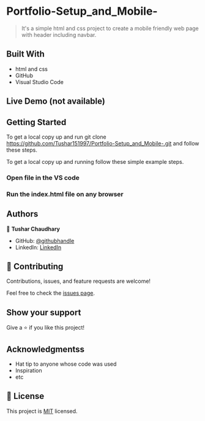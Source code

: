 # Portfolio-Setup_and_Mobile-

> It's a simple html and css project to create a mobile friendly web page with header including navbar.



## Built With

- html and css
- GitHub 
- Visual Studio Code

## Live Demo (not available)



## Getting Started

To get a local copy up and run git clone https://github.com/Tushar151997/Portfolio-Setup_and_Mobile-.git and follow these steps.


To get a local copy up and running follow these simple example steps.


### Open file in the VS code

### Run the index.html file on any browser




## Authors

👤 **Tushar Chaudhary**

- GitHub: [@githubhandle](https://github.com/Tushar151997)
- LinkedIn: [LinkedIn](https://www.linkedin.com/feed/)



## 🤝 Contributing

Contributions, issues, and feature requests are welcome!

Feel free to check the [issues page](../../issues/).

## Show your support

Give a ⭐️ if you like this project!

## Acknowledgmentss

- Hat tip to anyone whose code was used
- Inspiration
- etc

## 📝 License

This project is [MIT](./MIT.md) licensed.
